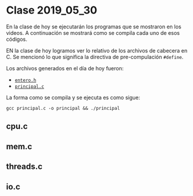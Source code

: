 # Clase 2019_05_30

En la clase de hoy se ejecutarán los programas que se mostraron en los videos. A continuación se mostrará como se compila cada uno de esos códigos.

EN la clase de hoy logramos ver lo relativo de los archivos de cabecera en C.
Se mencionó lo que significa la directiva de pre-compulación `#define`.

Los archivos generados en el día de hoy fueron:

* [`entero.h`](entero.h)
* [`principal.c`](principal.c)

La forma como se compila y se ejecuta es como sigue:

```
gcc principal.c -o principal && ./principal
```

## cpu.c

## mem.c

## threads.c

## io.c

